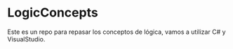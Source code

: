 # LogicConcepts
Este es un repo para repasar los conceptos de lógica, vamos a utilizar C# y VisualStudio.
